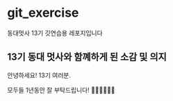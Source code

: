# git_exercise

동대멋사 13기 깃연습용 레포지입니다

## 13기 동대 멋사와 함꼐하게 된 소감 및 의지

안녕하세요! 13기 여러분.

모두들 1년동안 잘 부탁드립니다! 🙇🏻‍♂️🙇🏻‍♂️
